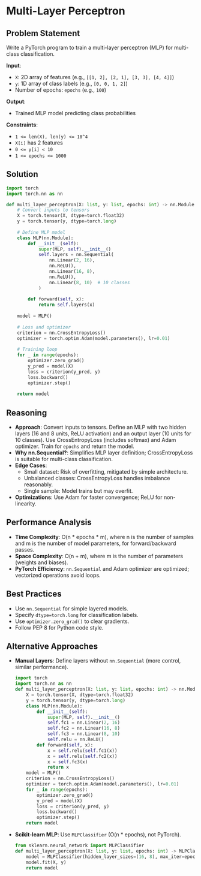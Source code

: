 # Multi-Layer Perceptron

## Problem Statement
Write a PyTorch program to train a multi-layer perceptron (MLP) for multi-class classification.

**Input**:
- `X`: 2D array of features (e.g., `[[1, 2], [2, 1], [3, 3], [4, 4]]`)
- `y`: 1D array of class labels (e.g., `[0, 0, 1, 2]`)
- Number of epochs: `epochs` (e.g., `100`)

**Output**:
- Trained MLP model predicting class probabilities

**Constraints**:
- `1 <= len(X), len(y) <= 10^4`
- `X[i]` has 2 features
- `0 <= y[i] < 10`
- `1 <= epochs <= 1000`

## Solution
```python
import torch
import torch.nn as nn

def multi_layer_perceptron(X: list, y: list, epochs: int) -> nn.Module:
    # Convert inputs to tensors
    X = torch.tensor(X, dtype=torch.float32)
    y = torch.tensor(y, dtype=torch.long)
    
    # Define MLP model
    class MLP(nn.Module):
        def __init__(self):
            super(MLP, self).__init__()
            self.layers = nn.Sequential(
                nn.Linear(2, 16),
                nn.ReLU(),
                nn.Linear(16, 8),
                nn.ReLU(),
                nn.Linear(8, 10)  # 10 classes
            )
        
        def forward(self, x):
            return self.layers(x)
    
    model = MLP()
    
    # Loss and optimizer
    criterion = nn.CrossEntropyLoss()
    optimizer = torch.optim.Adam(model.parameters(), lr=0.01)
    
    # Training loop
    for _ in range(epochs):
        optimizer.zero_grad()
        y_pred = model(X)
        loss = criterion(y_pred, y)
        loss.backward()
        optimizer.step()
    
    return model
```

## Reasoning
- **Approach**: Convert inputs to tensors. Define an MLP with two hidden layers (16 and 8 units, ReLU activation) and an output layer (10 units for 10 classes). Use CrossEntropyLoss (includes softmax) and Adam optimizer. Train for `epochs` and return the model.
- **Why nn.Sequential?**: Simplifies MLP layer definition; CrossEntropyLoss is suitable for multi-class classification.
- **Edge Cases**:
  - Small dataset: Risk of overfitting, mitigated by simple architecture.
  - Unbalanced classes: CrossEntropyLoss handles imbalance reasonably.
  - Single sample: Model trains but may overfit.
- **Optimizations**: Use Adam for faster convergence; ReLU for non-linearity.

## Performance Analysis
- **Time Complexity**: O(n * epochs * m), where n is the number of samples and m is the number of model parameters, for forward/backward passes.
- **Space Complexity**: O(n + m), where m is the number of parameters (weights and biases).
- **PyTorch Efficiency**: `nn.Sequential` and Adam optimizer are optimized; vectorized operations avoid loops.

## Best Practices
- Use `nn.Sequential` for simple layered models.
- Specify `dtype=torch.long` for classification labels.
- Use `optimizer.zero_grad()` to clear gradients.
- Follow PEP 8 for Python code style.

## Alternative Approaches
- **Manual Layers**: Define layers without `nn.Sequential` (more control, similar performance).
  ```python
  import torch
  import torch.nn as nn
  def multi_layer_perceptron(X: list, y: list, epochs: int) -> nn.Module:
      X = torch.tensor(X, dtype=torch.float32)
      y = torch.tensor(y, dtype=torch.long)
      class MLP(nn.Module):
          def __init__(self):
              super(MLP, self).__init__()
              self.fc1 = nn.Linear(2, 16)
              self.fc2 = nn.Linear(16, 8)
              self.fc3 = nn.Linear(8, 10)
              self.relu = nn.ReLU()
          def forward(self, x):
              x = self.relu(self.fc1(x))
              x = self.relu(self.fc2(x))
              x = self.fc3(x)
              return x
      model = MLP()
      criterion = nn.CrossEntropyLoss()
      optimizer = torch.optim.Adam(model.parameters(), lr=0.01)
      for _ in range(epochs):
          optimizer.zero_grad()
          y_pred = model(X)
          loss = criterion(y_pred, y)
          loss.backward()
          optimizer.step()
      return model
  ```
- **Scikit-learn MLP**: Use `MLPClassifier` (O(n * epochs), not PyTorch).
  ```python
  from sklearn.neural_network import MLPClassifier
  def multi_layer_perceptron(X: list, y: list, epochs: int) -> MLPClassifier:
      model = MLPClassifier(hidden_layer_sizes=(16, 8), max_iter=epochs, learning_rate_init=0.01)
      model.fit(X, y)
      return model
  ```